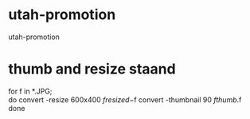 # utah-promotion
utah-promotion


# thumb and resize staand
for f in *.JPG; \
do 
    convert -resize 600x400 $f resized-$f
    convert -thumbnail 90 $f thumb.$f
done



